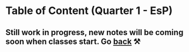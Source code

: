 # Table of Content (Quarter 1 - EsP)

## Still work in progress, new notes will be coming soon when classes start. Go [back](./index.md) ⚒️